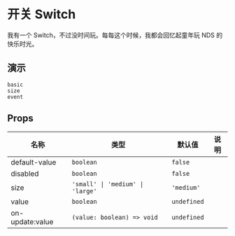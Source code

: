 # 开关 Switch

我有一个 Switch，不过没时间玩。每每这个时候，我都会回忆起童年玩 NDS 的快乐时光。

## 演示

```demo
basic
size
event
```

## Props

| 名称            | 类型                             | 默认值      | 说明 |
| --------------- | -------------------------------- | ----------- | ---- |
| default-value   | `boolean`                        | `false`     |      |
| disabled        | `boolean`                        | `false`     |      |
| size            | `'small' \| 'medium' \| 'large'` | `'medium'`  |      |
| value           | `boolean`                        | `undefined` |      |
| on-update:value | `(value: boolean) => void`       | `undefined` |      |
